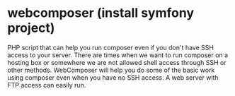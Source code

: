 # webcomposer (install symfony project)
PHP script that can help you run composer even if you don't have SSH access to your server. There are times when we want to run composer on a hosting box or somewhere we are not allowed shell access through SSH or other methods. WebComposer will help you do some of the basic work using composer even when you have no SSH access. A web server with FTP access can easily run. 
